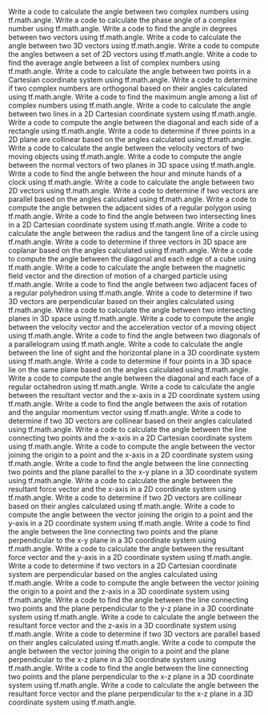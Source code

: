 Write a code to calculate the angle between two complex numbers using tf.math.angle.
Write a code to calculate the phase angle of a complex number using tf.math.angle.
Write a code to find the angle in degrees between two vectors using tf.math.angle.
Write a code to calculate the angle between two 3D vectors using tf.math.angle.
Write a code to compute the angles between a set of 2D vectors using tf.math.angle.
Write a code to find the average angle between a list of complex numbers using tf.math.angle.
Write a code to calculate the angle between two points in a Cartesian coordinate system using tf.math.angle.
Write a code to determine if two complex numbers are orthogonal based on their angles calculated using tf.math.angle.
Write a code to find the maximum angle among a list of complex numbers using tf.math.angle.
Write a code to calculate the angle between two lines in a 2D Cartesian coordinate system using tf.math.angle.
Write a code to compute the angle between the diagonal and each side of a rectangle using tf.math.angle.
Write a code to determine if three points in a 2D plane are collinear based on the angles calculated using tf.math.angle.
Write a code to calculate the angle between the velocity vectors of two moving objects using tf.math.angle.
Write a code to compute the angle between the normal vectors of two planes in 3D space using tf.math.angle.
Write a code to find the angle between the hour and minute hands of a clock using tf.math.angle.
Write a code to calculate the angle between two 2D vectors using tf.math.angle.
Write a code to determine if two vectors are parallel based on the angles calculated using tf.math.angle.
Write a code to compute the angle between the adjacent sides of a regular polygon using tf.math.angle.
Write a code to find the angle between two intersecting lines in a 2D Cartesian coordinate system using tf.math.angle.
Write a code to calculate the angle between the radius and the tangent line of a circle using tf.math.angle.
Write a code to determine if three vectors in 3D space are coplanar based on the angles calculated using tf.math.angle.
Write a code to compute the angle between the diagonal and each edge of a cube using tf.math.angle.
Write a code to calculate the angle between the magnetic field vector and the direction of motion of a charged particle using tf.math.angle.
Write a code to find the angle between two adjacent faces of a regular polyhedron using tf.math.angle.
Write a code to determine if two 3D vectors are perpendicular based on their angles calculated using tf.math.angle.
Write a code to calculate the angle between two intersecting planes in 3D space using tf.math.angle.
Write a code to compute the angle between the velocity vector and the acceleration vector of a moving object using tf.math.angle.
Write a code to find the angle between two diagonals of a parallelogram using tf.math.angle.
Write a code to calculate the angle between the line of sight and the horizontal plane in a 3D coordinate system using tf.math.angle.
Write a code to determine if four points in a 3D space lie on the same plane based on the angles calculated using tf.math.angle.
Write a code to compute the angle between the diagonal and each face of a regular octahedron using tf.math.angle.
Write a code to calculate the angle between the resultant vector and the x-axis in a 2D coordinate system using tf.math.angle.
Write a code to find the angle between the axis of rotation and the angular momentum vector using tf.math.angle.
Write a code to determine if two 3D vectors are collinear based on their angles calculated using tf.math.angle.
Write a code to calculate the angle between the line connecting two points and the x-axis in a 2D Cartesian coordinate system using tf.math.angle.
Write a code to compute the angle between the vector joining the origin to a point and the x-axis in a 2D coordinate system using tf.math.angle.
Write a code to find the angle between the line connecting two points and the plane parallel to the x-y plane in a 3D coordinate system using tf.math.angle.
Write a code to calculate the angle between the resultant force vector and the x-axis in a 2D coordinate system using tf.math.angle.
Write a code to determine if two 2D vectors are collinear based on their angles calculated using tf.math.angle.
Write a code to compute the angle between the vector joining the origin to a point and the y-axis in a 2D coordinate system using tf.math.angle.
Write a code to find the angle between the line connecting two points and the plane perpendicular to the x-y plane in a 3D coordinate system using tf.math.angle.
Write a code to calculate the angle between the resultant force vector and the y-axis in a 2D coordinate system using tf.math.angle.
Write a code to determine if two vectors in a 2D Cartesian coordinate system are perpendicular based on the angles calculated using tf.math.angle.
Write a code to compute the angle between the vector joining the origin to a point and the z-axis in a 3D coordinate system using tf.math.angle.
Write a code to find the angle between the line connecting two points and the plane perpendicular to the y-z plane in a 3D coordinate system using tf.math.angle.
Write a code to calculate the angle between the resultant force vector and the z-axis in a 3D coordinate system using tf.math.angle.
Write a code to determine if two 3D vectors are parallel based on their angles calculated using tf.math.angle.
Write a code to compute the angle between the vector joining the origin to a point and the plane perpendicular to the x-z plane in a 3D coordinate system using tf.math.angle.
Write a code to find the angle between the line connecting two points and the plane perpendicular to the x-z plane in a 3D coordinate system using tf.math.angle.
Write a code to calculate the angle between the resultant force vector and the plane perpendicular to the x-z plane in a 3D coordinate system using tf.math.angle.